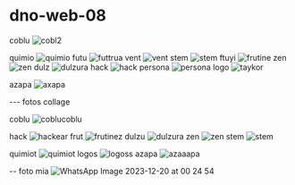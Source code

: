 # dno-web-08
coblu
![cobl2](https://github.com/user-attachments/assets/c747cb7f-ced4-4f07-b056-02bf11ae6263)

quimio
![quimio](https://github.com/user-attachments/assets/ef97f77c-0be8-4e42-83b8-a5978abe2bf3)
futu
![futtrua](https://github.com/user-attachments/assets/402671a1-bc58-4899-b591-4e8cb9d51f8b)
vent
![vent](https://github.com/user-attachments/assets/66c423d8-d82f-4409-b07c-e9b93e7d3b0b)
stem
![stem](https://github.com/user-attachments/assets/31ebf41e-fef4-4523-aabc-19a490296d3f)
ftuyi
![frutine](https://github.com/user-attachments/assets/84458fcd-e34d-4168-a6cb-f4b1b420b765)
zen
![zen](https://github.com/user-attachments/assets/3bfe2eca-6dde-412f-9dc4-d94ee5b989de)
dulz
![dulzura](https://github.com/user-attachments/assets/e9331d35-a4ec-4990-a44f-e152903c52e3)
hack
![hack](https://github.com/user-attachments/assets/adb08a90-6102-48f6-8c5d-287d8f904e67)
persona
![persona](https://github.com/user-attachments/assets/67ec2f2f-42db-4d42-97d5-1be9bc4d8c7c)
logo
![taykor](https://github.com/user-attachments/assets/d56aa377-bd01-48df-bcc0-7dbbc0a59ed3)

azapa
![axapa](https://github.com/user-attachments/assets/1b4ce549-2a6c-4885-9796-8252a034bda3)

--- fotos collage

coblu
![coblucoblu](https://github.com/user-attachments/assets/e69acb97-083e-450b-9e64-b0e75705797b)

hack
![hackear](https://github.com/user-attachments/assets/cbbd79b3-ff59-4ba6-8c0e-9f5f86a20749)
frut
![frutinez](https://github.com/user-attachments/assets/afd108e2-5b96-414c-a9a9-4c2dc761b6fd)
dulzu
![dulzura](https://github.com/user-attachments/assets/34fd4062-8bf2-4c9e-8069-1af96dfbdff3)
zen
![zen](https://github.com/user-attachments/assets/71fd505c-e810-46ee-b41c-2a1ccaf6a5e1)
stem
![stem](https://github.com/user-attachments/assets/2dc45c19-9fba-4094-aab0-6abf50630032)

quimiot
![quimiot](https://github.com/user-attachments/assets/13a3c23f-f227-4241-988d-9b2b9e050ca6)
logos
![logoss](https://github.com/user-attachments/assets/2a298822-7cef-4785-9e3f-67c33918838a)
azapa
![azaaapa](https://github.com/user-attachments/assets/4b5bb55c-f038-46bc-9989-b516bcdb78e6)


--
foto mia
![WhatsApp Image 2023-12-20 at 00 24 54](https://github.com/user-attachments/assets/fb9bc27b-3643-4f72-8d79-5e4cfa6a8999)

